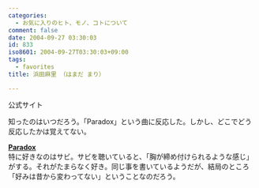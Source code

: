 ```yaml
---
categories:
  - お気に入りのヒト、モノ、コトについて
comment: false
date: 2004-09-27 03:30:03
id: 833
iso8601: 2004-09-27T03:30:03+09:00
tags:
  - favorites
title: 浜田麻里 （はまだ まり）

---
```


<div class="entry-body">
  <p>公式サイト</p>

  <p>知ったのはいつだろう。「Paradox」という曲に反応した。しかし、どこでどう反応したかは覚えてない。</p>

  <p><strong><a href="http://www.amazon.co.jp/exec/obidos/ASIN/B00005GTEY/nqounet-22/ref=nosim/" name="amazletlink" id="amazletlink">Paradox</a></strong> <br />
    特に好きなのはサビ。サビを聴いていると、「胸が締め付けられるような感じ」がする。それがたまらなく好き。同じ事を書いているようだが、結局のところ「好みは昔から変わってない」ということなのだろう。</p>
</div>

